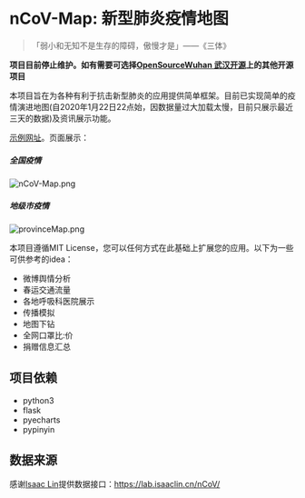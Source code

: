 # nCoV-Map: 新型肺炎疫情地图

> 「弱小和无知不是生存的障碍，傲慢才是」——《三体》

**项目目前停止维护。如有需要可选择[OpenSourceWuhan 武汉开源](https://weileizeng.github.io/OpenSourceWuhan/)上的其他开源项目**

本项目旨在为各种有利于抗击新型肺炎的应用提供简单框架。目前已实现简单的疫情演进地图(自2020年1月22日22点始，因数据量过大加载太慢，目前只展示最近三天的数据)及资讯展示功能。

[示例网址](http://106.13.58.203:4000/)。页面展示：

<p align="center">
  <h5>全国疫情</h5>
  <img src="nCoV-Map.png" alt="nCoV-Map.png">
  <br />
  <h5>地级市疫情</h5>
  <img src="provinceMap.png" alt="provinceMap.png">
  <br />
</p>

本项目遵循MIT License，您可以任何方式在此基础上扩展您的应用。以下为一些可供参考的idea：

* 微博舆情分析
* 春运交通流量
* 各地呼吸科医院展示
* 传播模拟
* 地图下钻
* 全网口罩比:价
* 捐赠信息汇总

## 项目依赖
* python3
* flask
* pyecharts
* pypinyin

## 数据来源
感谢[Isaac Lin](https://github.com/BlankerL)提供数据接口：<https://lab.isaaclin.cn/nCoV/>
